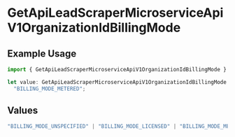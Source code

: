 # GetApiLeadScraperMicroserviceApiV1OrganizationIdBillingMode

## Example Usage

```typescript
import { GetApiLeadScraperMicroserviceApiV1OrganizationIdBillingMode } from "oppulence-backend-sdk/models/operations";

let value: GetApiLeadScraperMicroserviceApiV1OrganizationIdBillingMode =
  "BILLING_MODE_METERED";
```

## Values

```typescript
"BILLING_MODE_UNSPECIFIED" | "BILLING_MODE_LICENSED" | "BILLING_MODE_METERED" | "BILLING_MODE_HYBRID"
```